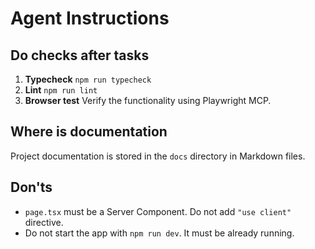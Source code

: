 # Agent Instructions

## Do checks after tasks

1. **Typecheck** `npm run typecheck`
1. **Lint** `npm run lint`
1. **Browser test** Verify the functionality using Playwright MCP.

## Where is documentation

Project documentation is stored in the `docs` directory in Markdown files.

## Don'ts

- `page.tsx` must be a Server Component. Do not add `"use client"` directive.
- Do not start the app with `npm run dev`. It must be already running.
